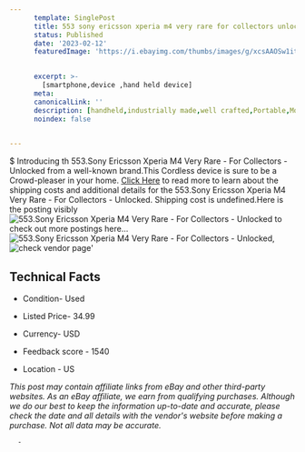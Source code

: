 ```yaml
---
      template: SinglePost
      title: 553 sony ericsson xperia m4 very rare for collectors unlocked
      status: Published
      date: '2023-02-12'
      featuredImage: 'https://i.ebayimg.com/thumbs/images/g/xcsAAOSw1itj586j/s-l225.jpg'
       

      excerpt: >-
        [smartphone,device ,hand held device]
      meta:
      canonicalLink: ''
      description: [handheld,industrially made,well crafted,Portable,Mobile,Compact,Convenient,Lightweight,Maneuverable,Man-portable,Miniature,Carriable,Hand-held,Light,Holdable,Transportable,Mobile device,Pocket-sized,On-the-go,Wireless,Cordless,Compact size,Convenient size, smartphone,device ,hand held device]
      noindex: false
      

---
```

$
      Introducing th 553.Sony Ericsson Xperia M4 Very Rare - For Collectors - Unlocked from a well-known brand.This Cordless device  is sure to be a Crowd-pleaser in your home. [Click Here](https://www.ebay.com/itm/165934196386?hash=item26a272e6a2%3Ag%3AxcsAAOSw1itj586j&mkevt=1&mkcid=1&mkrid=711-53200-19255-0&campid=%253CePNCampaignId%253E&customid=%253CreferenceId%253E&toolid=10049) to read more to learn about the shipping costs and additional details for the 553.Sony Ericsson Xperia M4 Very Rare - For Collectors - Unlocked. Shipping cost is undefined.Here is the posting visibly ![553.Sony Ericsson Xperia M4 Very Rare - For Collectors - Unlocked](https://i.ebayimg.com/thumbs/images/g/xcsAAOSw1itj586j/s-l225.jpg) to check out more postings here... ![553.Sony Ericsson Xperia M4 Very Rare - For Collectors - Unlocked](https://i.ebayimg.com/images/g/xcsAAOSw1itj586j/s-l1600.jpg), ![check vendor page](https://origin-galleryplus.ebayimg.com/ws/web/165934196386_2_0_1/225x225.jpg,https://origin-galleryplus.ebayimg.com/ws/web/165934196386_3_0_1/225x225.jpg,https://origin-galleryplus.ebayimg.com/ws/web/165934196386_4_0_1/225x225.jpg,https://origin-galleryplus.ebayimg.com/ws/web/165934196386_5_0_1/225x225.jpg,https://origin-galleryplus.ebayimg.com/ws/web/165934196386_6_0_1/225x225.jpg,https://origin-galleryplus.ebayimg.com/ws/web/165934196386_7_0_1/225x225.jpg,https://origin-galleryplus.ebayimg.com/ws/web/165934196386_8_0_1/225x225.jpg)'

      

 ## Technical Facts 



     
      

 - Condition- Used 


      

 - Listed Price- 34.99 


      

 - Currency- USD 


      

 - Feedback score - 1540 


      

 - Location - US 


      
      

 *_This post may contain affiliate links from eBay and other third-party websites. As an eBay affiliate, we earn from qualifying purchases. Although we do our best to keep the information up-to-date and accurate, please check the date and all details with the vendor's website before making a purchase. Not all data may be accurate._*




      -

